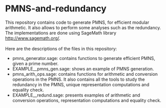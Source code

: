 # PMNS-and-redundancy
This repository contains code to generate PMNS, for efficient modular arithmetic. It also allows to perform some analyses such as the redundancy. The implementations are done using SageMath library http://www.sagemath.org/.
<br />
<br />
Here are the descriptions of the files in this repository:
 - pmns_generator.sage: contains functions to generate efficient PMNS, given a prime number.
 - EXAMPLE__pmns_gen.sage: shows an example of PMNS generation. 
 - pmns_arith_ops.sage: contains functions for arithmetic and conversion operations in the PMNS. It also contains all the tools to study the redundancy in the PMNS, unique representation computations and equality check.
 - EXAMPLE__redund.sage: presents examples of arithmetic and conversion operations, representation computations and equality check.
   
